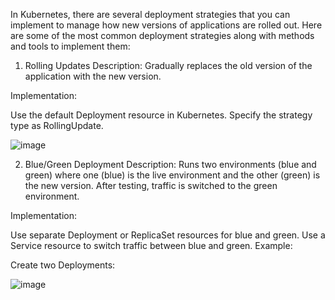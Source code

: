 

In Kubernetes, there are several deployment strategies that you can implement to manage how new versions of applications are rolled out. Here are some of the most common deployment strategies along with methods and tools to implement them:

1. Rolling Updates
Description: Gradually replaces the old version of the application with the new version.

Implementation:

Use the default Deployment resource in Kubernetes.
Specify the strategy type as RollingUpdate.

![image](https://github.com/bowale01/Kubernetes/assets/37187773/bf7c1cc1-8976-465b-8754-b8b8cc9f558a)


2. Blue/Green Deployment
Description: Runs two environments (blue and green) where one (blue) is the live environment and the other (green) is the new version. After testing, traffic is switched to the green environment.

Implementation:

Use separate Deployment or ReplicaSet resources for blue and green.
Use a Service resource to switch traffic between blue and green.
Example:

Create two Deployments:

![image](https://github.com/bowale01/Kubernetes/assets/37187773/7aee4442-3061-4a55-9dc9-308e4aba2fc9)
